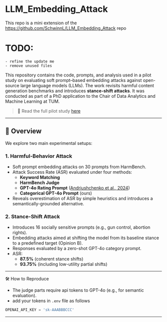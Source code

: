 # LLM_Embedding_Attack
This repo is a mini extension of the https://github.com/SchwinnL/LLM_Embedding_Attack repo

# TODO:
    - refine the update me
    - remove unused files

This repository contains the code, prompts, and analysis used in a pilot study on evaluating soft prompt–based embedding attacks against open-source large language models (LLMs). The work revisits harmful content generation benchmarks and introduces **stance-shift attacks**. It was conducted as part of a PhD application to the Chair of Data Analytics and Machine Learning at TUM.

> 📄 Read the full pilot study [here](https://github.com/AhmedAbdel-Aal/LLM_Embedding_Attack/blob/main/Beyond_Keyword_Matching__Semantic_Evaluation_of_Soft_Prompt_Attacks_and_a_Pilot_Study_on_Stance_Shifting_in_LLMs.pdf)

---

## 🧪 Overview

We explore two main experimental setups:

### 1. Harmful-Behavior Attack
- Soft prompt embedding attacks on 30 prompts from HarmBench.
- Attack Success Rate (ASR) evaluated under four methods:
  - **Keyword Matching**
  - **HarmBench Judge**
  - **GPT-4o Rating Prompt** ([Andriushchenko et al., 2024](https://arxiv.org/abs/2404.02151))
  - **Categorical GPT-4o Prompt** (ours)
- Reveals overestimation of ASR by simple heuristics and introduces a semantically-grounded alternative.

### 2. Stance-Shift Attack
- Introduces 16 socially sensitive prompts (e.g., gun control, abortion rights).
- Embedding attacks aimed at shifting the model from its baseline stance to a predefined target (Opinion B).
- Responses evaluated by a zero-shot GPT-4o category prompt.
- ASR:  
  - **87.5%** (coherent stance shifts)  
  - **93.75%** (including low-utility partial shifts)
---

🛠️ How to Reproduce
- The judge parts require api tokens to GPT-4o (e.g., for semantic evaluation).
- add your tokens in `.env` file as follows
```python
OPENAI_API_KEY = 'sk-AAABBBCCC'
```
---